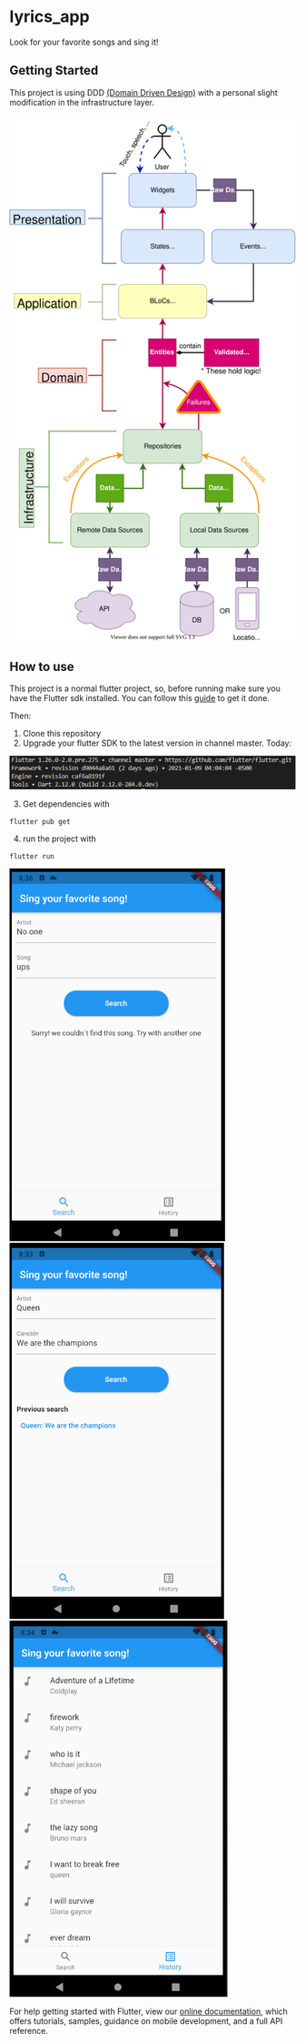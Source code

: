 # lyrics_app

Look for your favorite songs and sing it!

## Getting Started

This project is using DDD [(Domain Driven Design)](https://resocoder.com/2020/03/09/flutter-firebase-ddd-course-1-domain-driven-design-principles/) with a personal slight modification in the infrastructure layer.

![DDD](./assets/images/readme/DDD.SVG)


## How to use

This project is a normal flutter project, so, before running make sure you have the Flutter sdk installed. You can follow this [guide](https://flutter.dev/docs/get-started/install) to get it done.

Then:

1. Clone this repository
2. Upgrade your flutter SDK to the latest version in channel master. Today:

![version](./assets/images/readme/flutter_version.png)

3. Get dependencies with 
```
flutter pub get
```
4. run the project with
```
flutter run
```

![song_not_found](./assets/images/readme/song_not_found.png)
![after_successful_search](./assets/images/readme/after_successful_search.png)
![version](./assets/images/readme/history.png)



For help getting started with Flutter, view our
[online documentation](https://flutter.dev/docs), which offers tutorials,
samples, guidance on mobile development, and a full API reference.
